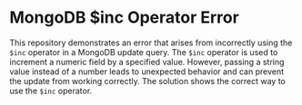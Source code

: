 # MongoDB $inc Operator Error
This repository demonstrates an error that arises from incorrectly using the `$inc` operator in a MongoDB update query. The `$inc` operator is used to increment a numeric field by a specified value.  However, passing a string value instead of a number leads to unexpected behavior and can prevent the update from working correctly.  The solution shows the correct way to use the `$inc` operator.
